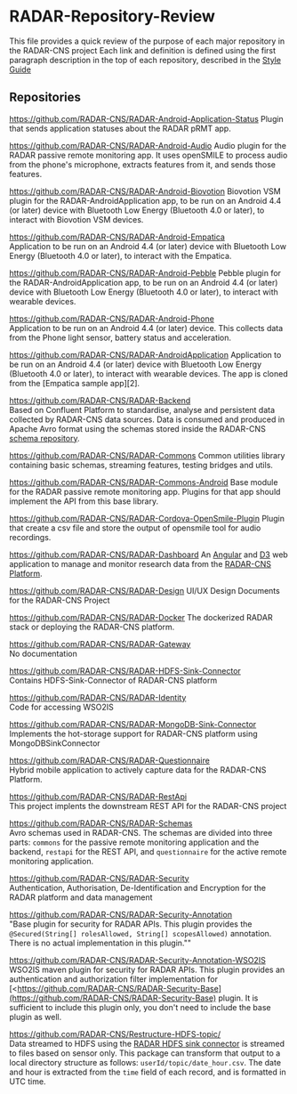 # RADAR-Repository-Review

This file provides a quick review of the purpose of each major repository in the RADAR-CNS project
Each link and definition is defined using the first paragraph description in the top of each repository, described in the [Style Guide](RADAR-Style-Guide.md)

## Repositories
<https://github.com/RADAR-CNS/RADAR-Android-Application-Status>
Plugin that sends application statuses about the RADAR pRMT app.

<https://github.com/RADAR-CNS/RADAR-Android-Audio>
Audio plugin for the RADAR passive remote monitoring app. It uses openSMILE to process audio from
the phone's microphone, extracts features from it, and sends those features.

<https://github.com/RADAR-CNS/RADAR-Android-Biovotion>
Biovotion VSM plugin for the RADAR-AndroidApplication app, to be run on an Android 4.4 (or later) device with Bluetooth Low Energy (Bluetooth 4.0 or later), to interact with Biovotion VSM devices.

<https://github.com/RADAR-CNS/RADAR-Android-Empatica>	
Application to be run on an Android 4.4 (or later) device with Bluetooth Low Energy (Bluetooth 4.0 or later), to interact with the Empatica.

<https://github.com/RADAR-CNS/RADAR-Android-Pebble>
Pebble plugin for the RADAR-AndroidApplication app, to be run on an Android 4.4 (or later) device with Bluetooth Low Energy (Bluetooth 4.0 or later), to interact with wearable devices.

<https://github.com/RADAR-CNS/RADAR-Android-Phone>	
Application to be run on an Android 4.4 (or later) device. This collects data from the Phone light sensor, battery status and acceleration.

<https://github.com/RADAR-CNS/RADAR-AndroidApplication>	
Application to be run on an Android 4.4 (or later) device with Bluetooth Low Energy (Bluetooth 4.0 or later), to interact with wearable devices. The app is cloned from the [Empatica sample app][2].

<https://github.com/RADAR-CNS/RADAR-Backend>	
Based on Confluent Platform to standardise, analyse and persistent data collected by RADAR-CNS data sources. Data is consumed and produced in Apache Avro format using the schemas stored inside the RADAR-CNS [schema repository](https://github.com/<https://github.com/RADAR-CNS/RADAR-CNS/RADAR-Schemas).

<https://github.com/RADAR-CNS/RADAR-Commons>
Common utilities library containing basic schemas, streaming features, testing bridges and utils.

<https://github.com/RADAR-CNS/RADAR-Commons-Android>
Base module for the RADAR passive remote monitoring app. Plugins for that app should implement the API from this base library.

<https://github.com/RADAR-CNS/RADAR-Cordova-OpenSmile-Plugin>
Plugin that create a csv file and store the output of opensmile tool for audio recordings.

<https://github.com/RADAR-CNS/RADAR-Dashboard>
An [Angular](https://angular.io/) and [D3](https://d3js.org/) web application to manage and monitor research data from the [RADAR-CNS Platform](http://RADAR-cns.org/).

<https://github.com/RADAR-CNS/RADAR-Design>	
UI/UX Design Documents for the RADAR-CNS Project

<https://github.com/RADAR-CNS/RADAR-Docker>	
The dockerized RADAR stack or deploying the RADAR-CNS platform.

<https://github.com/RADAR-CNS/RADAR-Gateway>	
No documentation

<https://github.com/RADAR-CNS/RADAR-HDFS-Sink-Connector>	
Contains HDFS-Sink-Connector of RADAR-CNS platform

<https://github.com/RADAR-CNS/RADAR-Identity>	
Code for accessing WSO2IS

<https://github.com/RADAR-CNS/RADAR-MongoDB-Sink-Connector>	
Implements the hot-storage support for RADAR-CNS platform using MongoDBSinkConnector

<https://github.com/RADAR-CNS/RADAR-Questionnaire>	
Hybrid mobile application to actively capture data for the RADAR-CNS Platform.

<https://github.com/RADAR-CNS/RADAR-RestApi>	
This project implents the downstream REST API for the RADAR-CNS project

<https://github.com/RADAR-CNS/RADAR-Schemas>	
Avro schemas used in RADAR-CNS. The schemas are divided into three parts: `commons` for the passive remote monitoring application and the backend, `restapi` for the REST API, and `questionnaire` for the active remote monitoring application.

<https://github.com/RADAR-CNS/RADAR-Security>	
Authentication, Authorisation, De-Identification and Encryption for the RADAR platform and data management

<https://github.com/RADAR-CNS/RADAR-Security-Annotation>	
"Base plugin for security for RADAR APIs. This plugin provides the `@Secured(String[] rolesAllowed, String[] scopesAllowed)` annotation. There is no actual implementation in this plugin.""

<https://github.com/RADAR-CNS/RADAR-Security-Annotation-WSO2IS>	
WSO2IS maven plugin for security for RADAR APIs. This plugin provides an authentication and authorization filter implementation for [<https://github.com/RADAR-CNS/RADAR-Security-Base](https://github.com/RADAR-CNS/RADAR-Security-Base) plugin. It is sufficient to include this plugin only, you don't need to include the base plugin as well.

<https://github.com/RADAR-CNS/Restructure-HDFS-topic/>	
Data streamed to HDFS using the [RADAR HDFS sink connector](https://github.com/RADAR-CNS/RADAR-HDFS-Sink-Connector) is streamed to files based on sensor only. This package can transform that output to a local directory structure as follows: `userId/topic/date_hour.csv`. The date and hour is extracted from the `time` field of each record, and is formatted in UTC time.
